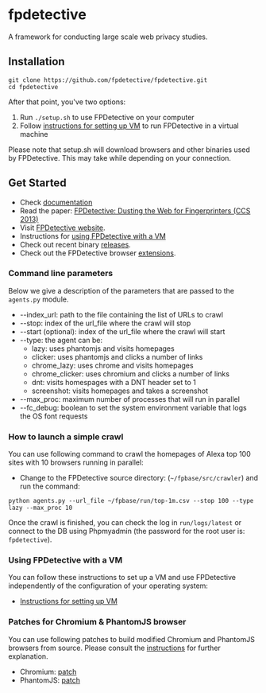 fpdetective
===========

A framework for conducting large scale web privacy studies.

## Installation

```
git clone https://github.com/fpdetective/fpdetective.git
cd fpdetective
```
After that point, you've two options: 

1. Run `./setup.sh` to use FPDetective on your computer
2. Follow [instructions for setting up VM](https://github.com/fpdetective/fpdetective/blob/master/vm/README.md)
to run FPDetective in a virtual machine

Please note that setup.sh will download browsers and other binaries used by FPDetective. 
This may take while depending on your connection.

## Get Started
* Check [documentation](https://github.com/fpdetective/fpdetective/wiki)
* Read the paper: [FPDetective: Dusting the Web for Fingerprinters (CCS 2013)](https://www.cosic.esat.kuleuven.be/publications/article-2334.pdf)
* Visit [FPDetective website](https://www.cosic.esat.kuleuven.be/fpdetective/).
* Instructions for [using FPDetective with a VM](https://github.com/fpdetective/fpdetective/blob/master/vm/README.md)
* Check out recent binary [releases](https://github.com/fpdetective/phantomjs/releases).
* Check out the FPDetective browser [extensions](https://github.com/fpdetective/fpdetective/blob/master/extensions/).

### Command line parameters
Below we give a description of the parameters that are passed to the `agents.py` module.
* --index_url: path to the file containing the list of URLs to crawl
* --stop: index of the url_file where the crawl will stop
* --start (optional): index of the url_file where the crawl will start
* --type: the agent can be:
   * lazy: uses phantomjs and visits homepages
   * clicker: uses phantomjs and clicks a number of links
   * chrome_lazy: uses chrome and visits homepages
   * chrome_clicker: uses chromium and clicks a number of links
   * dnt: visits homespages with a DNT header set to 1
   * screenshot: visits homepages and takes a screenshot
* --max_proc: maximum number of processes that will run in parallel
* --fc_debug: boolean to set the system environment variable that logs the OS font requests


### How to launch a simple crawl 
You can use following command to crawl the homepages of Alexa top 100 sites with 
10 browsers running in parallel:

* Change to the FPDetective source directory: (`~/fpbase/src/crawler`) and run the command:
```
python agents.py --url_file ~/fpbase/run/top-1m.csv --stop 100 --type lazy --max_proc 10
```

Once the crawl is finished, you can check the log in `run/logs/latest` or connect to the DB using Phpmyadmin (the password for the root user is: `fpdetective`).

### Using FPDetective with a VM
You can follow these instructions to set up a VM and use FPDetective independently of the configuration of your operating system:

* [Instructions for setting up VM](https://github.com/fpdetective/fpdetective/wiki/Instructions-for-setting-up-VM)

### Patches for Chromium & PhantomJS browser
You can use following patches to build modified Chromium and PhantomJS browsers from source. Please consult the [instructions](https://github.com/fpdetective/fpdetective/blob/master/patches/README.md) for further explanation.
 
* Chromium: [patch](https://github.com/fpdetective/fpdetective/blob/master/patches/chromium.patch)
* PhantomJS: [patch](https://github.com/fpdetective/fpdetective/blob/master/patches/phantomjs.patch)
